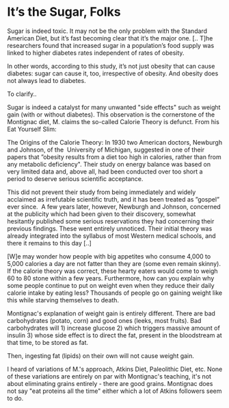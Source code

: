 # It’s the Sugar, Folks

Sugar is indeed toxic. It may not be the only problem with the
Standard American Diet, but it’s fast becoming clear that it’s the
major one. [.. T]he researchers found that increased sugar in a
population’s food supply was linked to higher diabetes rates
independent of rates of obesity.

In other words, according to this study, it’s not just obesity that
can cause diabetes: sugar can cause it, too, irrespective of
obesity. And obesity does not always lead to diabetes.

To clarify..

Sugar is indeed a catalyst for many unwanted "side effects" such as
weight gain (with or without diabetes). This observation is the
cornerstone of the Montignac diet, M. claims the so-called Calorie
Theory is defunct. From his Eat Yourself Slim:


The Origins of the Calorie Theory: In 1930 two American doctors,
Newburgh and Johnson, of the  University of Michigan, suggested in one
of their papers that ”obesity results from a diet too high in
calories, rather than from any metabolic deficiency". Their study on
energy balance was based on very limited data and, above all, had been
conducted over too short a period to deserve serious scientific
acceptance.

This did not prevent their study from being immediately and widely
acclaimed as irrefutable scientific truth, and it has been treated as
”gospel” ever since.  A few years later, however, Newburgh and
Johnson, concerned at the publicity which had been given to their
discovery, somewhat hesitantly published some serious reservations
they had concerning their previous findings. These went entirely
unnoticed. Their initial theory was already integrated into the
syllabus of most Western medical schools, and there it remains to this
day [..]

[W]e may wonder how people with big appetites who consume 4,000 to
5,000 calories a day are not fatter than they are (some even remain
skinny). If the calorie theory was correct, these hearty eaters would
come to weigh 60 to 80 stone within a few years. Furthermore, how can
you explain why some people continue to put on weight even when they
reduce their daily calorie intake by eating less? Thousands of people
go on gaining weight like this while starving themselves to death.

Montignac's explanation of weight gain is entirely different. There
are bad carbohydrates (potato, corn) and good ones (leeks, most
fruits). Bad carbohydrates will 1) increase glucose 2) which triggers
massive amount of insulin 3) whose side effect is to direct the fat,
present in the bloodstream at that time, to be stored as fat.

Then, ingesting fat (lipids) on their own will not cause weight gain.

I heard of variations of M.'s approach, Atkins Diet, Paleolithic Diet,
etc. None of these variations are entirely on par with Montignac's
teaching, it's not about eliminating grains entirely - there are good
grains. Montignac does not say "eat proteins all the time" either
which a lot of Atkins followers seem to do.
